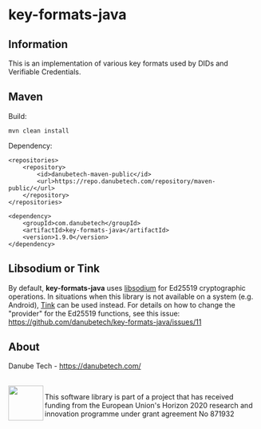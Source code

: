 # key-formats-java

## Information

This is an implementation of various key formats used by DIDs and Verifiable Credentials.

## Maven

Build:

	mvn clean install

Dependency:

	<repositories>
		<repository>
			<id>danubetech-maven-public</id>
			<url>https://repo.danubetech.com/repository/maven-public/</url>
		</repository>
	</repositories>

	<dependency>
		<groupId>com.danubetech</groupId>
		<artifactId>key-formats-java</artifactId>
		<version>1.9.0</version>
	</dependency>

## Libsodium or Tink

By default, **key-formats-java** uses [libsodium](https://doc.libsodium.org/) for Ed25519 cryptographic operations.
In situations when this library is not available on a system (e.g. Android), [Tink](https://developers.google.com/tink) can be used instead.
For details on how to change the "provider" for the Ed25519 functions, see this issue: https://github.com/danubetech/key-formats-java/issues/11

## About

Danube Tech - https://danubetech.com/

<br clear="left" />

<img align="left" height="70" src="https://raw.githubusercontent.com/danubetech/key-formats-java/main/docs/logo-ngi-essiflab.png">

This software library is part of a project that has received funding from the European Union's Horizon 2020 research and innovation programme under grant agreement No 871932
